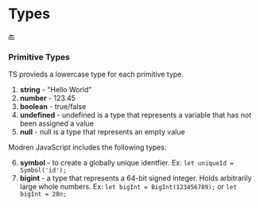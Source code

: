 # Types

[🔙](../README.md)

### Primitive Types

TS provieds a lowercase type for each primitive type.

1. **string** - "Hello World"
2. **number** - 123.45
3. **boolean** - true/false
4. **undefined** - undefined is a type that represents a variable that has not been assigned a value
5. **null** - null is a type that represents an empty value

Modren JavaScript includes the following types:

6. **symbol** - to create a globally unique identfier. Ex: `let uniqueId = Symbol('id');`
7. **bigint** - a type that represents a 64-bit signed integer. Holds arbitrarily large whole numbers.
   Ex: `let bigInt = BigInt(123456789);` or `let bigInt = 28n;`
